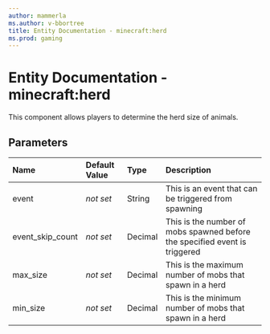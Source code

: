 ```yaml
---
author: mammerla
ms.author: v-bbortree
title: Entity Documentation - minecraft:herd
ms.prod: gaming
---
```


# Entity Documentation - minecraft:herd

This component allows players to determine the herd size of animals.

## Parameters

|Name |Default Value |Type |Description |
|:-----------|:----------|:-----------|:-----------|
|event|*not set* |String |This is an event that can be triggered from spawning |
|event_skip_count|*not set* |Decimal |This is the number of mobs spawned before the specified event is triggered |
|max_size|*not set* |Decimal|This is the maximum number of mobs that spawn in a herd |
|min_size|*not set* |Decimal | This is the minimum number of mobs that spawn in a herd |
